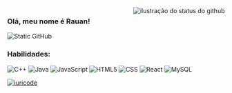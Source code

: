 <img align='right' src="https://github-readme-stats.vercel.app/api?username=rauan00&show_icons=true&title_color=783c00&text_color=af552e&icon_color=783c00&bg_color=f8efd4&cache_seconds=2300" alt="ilustração do status do github">

### Olá, meu nome é Rauan!

<img src="https://img.shields.io/static/v1?label=Overview&message=RAUAN&color=f8efd4&style=for-the-badge&logo=GitHub" alt="Static GitHub">

### Habilidades:
![C++](https://img.shields.io/badge/-C++-333333?style=flat&logo=C%2B%2B&logoColor=00599C)
![Java](https://img.shields.io/badge/-Java-333333?style=flat&logo=Java&logoColor=007396)
![JavaScript](https://img.shields.io/badge/-JavaScript-333333?style=flat&logo=javascript)
![HTML5](https://img.shields.io/badge/-HTML5-333333?style=flat&logo=HTML5)
![CSS](https://img.shields.io/badge/-CSS-333333?style=flat&logo=CSS3&logoColor=1572B6)
![React](https://img.shields.io/badge/-React-333333?style=flat&logo=react)
![MySQL](https://img.shields.io/badge/-MySQL-333333?style=flat&logo=mysql)

[![iuricode](https://github-readme-stats.vercel.app/api?username=rauan00&theme=default)](https://github.com/anuraghazra/github-readme-stats)
